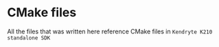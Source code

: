 # CMake files

All the files that was written here reference CMake files in `Kendryte K210 standalone SDK`
